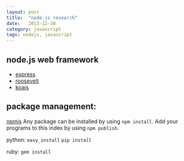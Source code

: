```yaml
---
layout: post
title:  "node.js research"
date:   2013-12-30
category: javascript
tags: nodejs, javascript
---
```


## node.js web framework
* [express][expressjs]
* [roosevelt][roosevelt]
* [koajs][koajs]

## package management:
[npmjs][npmjs]
Any package can be installed by using `npm install`.
Add your programs to this index by using `npm publish`.

python:
`easy_install`
`pip install`

ruby:
`gem install`


[npmjs]: https://npmjs.org/
[expressjs]: http://expressjs.com/
[roosevelt]: https://github.com/kethinov/roosevelt
[koajs]: http://koajs.com/

